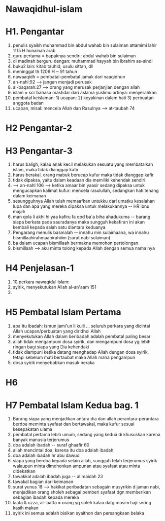 # Nawaqidhul-islam

# H1. Pengantar

1. penulis syaikh muhammad bin abdul wahab bin sulaiman attamimi lahir 1115 H hunainah arab
2. guru pertama = bapaknya sendiri: abdul wahab bin sulaiman
3. di madinah berguru dengan: muhammad hayyah bin ibrahim as-sindi
4. buku2 lain: kitab tauhid; usulu sittah, dll
5. meninggal th 1206 H ~ 91 tahun
6. nawaaqidh = pembatal-pembatal jamak dari naaqidhun
7. an-nahl:92 --> jangan menjadi perusak
8. al-baqarah:27 --> orang yang merusak perjanjian dengan allah
9. islam = scr bahasa mashdar dari aslama yuslimu artinya: menyerahkan
10. pembatal keislaman: 1) ucapan; 2) keyakinan dalam hati 3) perbuatan anggota badan
11. ucapan, misal: mencela Allah dan Rasulnya --> at-taubah 74

# H2 Pengantar-2

# H3 Pengantar-3
1. harus baligh, kalau anak kecil melakukan sesuatu yang membatalkan islam, maka tidak dianggap kafir
2. harus berakal, orang mabuk berucap kufur maka tidak dianggap kafir
3. tidak dipaksa, yaitu dalam keadaan dia memiliki kehendak sendiri
4. --> an-nahl 106 --> ketika amaar bin yaasir sedang dipaksa untuk mengucapkan kalimat kufur: mencela rasulullah, sedangkan hati tenang dalam keimanan
5. sesungguhnya Allah telah memaafkan untukku dari umatku kesalahan lupa dan apa yang mereka dipaksa untuk melakukannya -- HR ibnu majah
6. man qola li akhi hi yaa kafiru fa qod ba'a biha ahadukuma -- barang siapa berkata pada sauradanya maka sungguh kekafiran ini akan kembali kepada salah satu diantara keduanya
7. Pengarang menulis basmalah -- innahu min sulaimaana, wa innahu bismillaahirahmaanirahiiim (surat nabi sulaiman)
8. ba dalam ucapan bismillaah bermakna memohon pertolongan
9. bismillaah --> aku minta tolong kepada Allah dengan semua nama nya

# H4 Penjelasan-1
1. 10 perkara nawaqidul islam:
2. syirik, menyekutukan Allah al-an'aam 151
3. 

# H5 Pembatal Islam Pertama
1. apa itu ibadah: ismun jami'un li kulli ... seluruh perkara yang dicintai Allah ucapan/perbuatan yang diridhoi Allah
2. menyekutukan Allah dalam beribadah adalah pembatal paling besar
3. allah tidak mengampuni dosa syirik, dan mengampuni dosa yg lebih ringan bagi siapa yang Dia kehendaki
4. tidak diampuni ketika datang menghadap Allah dengan dosa syirik, tetapi sebelum mati bertaubat maka Allah maha pengampun
5. dosa syirik menyebabkan masuk neraka

# H6

# H7 Pembatal Islam Kedua bag. 1
1. Barang siapa yang menjadikan antara dia dan allah perantara-perantara berdoa meminta syafaat dan bertawakal, maka kufur sesuai kesepakatan ulama
2. pembatal pertama lebih umum, sedang yang kedua di khususkan karena banyak manusia terjerumus
3. doa adalah ibadah -- suraf ghaafir 60
4. allah mencintai doa, karena itu doa adalah ibadah
5. doa adalah ibadah hr abu dawud
6. siapa yang berdoa kepada selain allah, sungguh telah terjerumus syirik walaupun minta dimohonkan ampunan atau syafaat atau minta didekatkan
7. tawakkal adalah ibadah juga -- al maidah 23
8. tawakal bagian dari keimanan
9. surat yunus 18 --> hakikat peribadatan sebagain musyrikin d jaman nabi, menjadikan orang sholeh sebagai pemberi syafaat dgn memberikan sebagian ibadah kepada mereka
10. laata & uzza, al-laatta = orang yg soleh kalau datg musim haji sering kasih makan
11. syirik ini semua adalah bisikan syaithon dan persangkaan belaka
